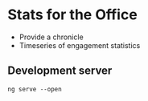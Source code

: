 # Stats for the Office

- Provide a chronicle
- Timeseries of engagement statistics 

## Development server

`ng serve --open`
